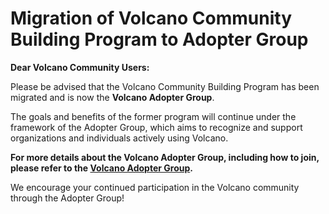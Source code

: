 # Migration of Volcano Community Building Program to Adopter Group

**Dear Volcano Community Users:**

Please be advised that the Volcano Community Building Program has been migrated and is now the **Volcano Adopter Group**.

The goals and benefits of the former program will continue under the framework of the Adopter Group, which aims to recognize and support organizations and individuals actively using Volcano.

**For more details about the Volcano Adopter Group, including how to join, please refer to the [Volcano Adopter Group](adopter-group/README.md).**

We encourage your continued participation in the Volcano community through the Adopter Group!
